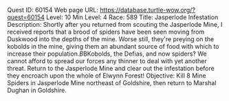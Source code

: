 Quest ID: 60154
Web page URL: https://database.turtle-wow.org/?quest=60154
Level: 10
Min Level: 4
Race: 589
Title: Jasperlode Infestation
Description: Shortly after you returned from scouting the Jasperlode Mine, I received reports that a brood of spiders have been seen moving from Duskwood into the depths of the mine. Worse still, they're preying on the kobolds in the mine, giving them an abundant source of food with which to increase their population.$B$BKobolds, the Defias, and now spiders? We cannot afford to spread our forces any thinner to deal with yet another threat. Return to the Jasperlode Mine and clear out the infestation before they encroach upon the whole of Elwynn Forest!
Objective: Kill 8 Mine Spiders in Jasperlode Mine northeast of Goldshire, then return to Marshal Dughan in Goldshire.
